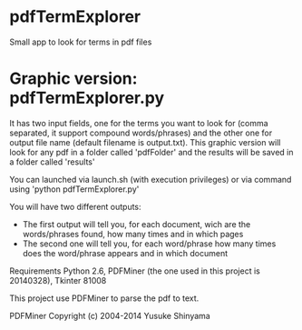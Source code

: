 # pdfTermExplorer
Small app to look for terms in pdf files

# Graphic version: pdfTermExplorer.py

It has two input fields, one for the terms you want to look for (comma separated, it support compound words/phrases) and the other one for output file name (default filename is output.txt). This graphic version will look for any pdf in a folder called 'pdfFolder' and the results will be saved in a folder called 'results'

You can launched via launch.sh (with execution privileges) or via command using 'python pdfTermExplorer.py'

You will have two different outputs:
 - The first output will tell you, for each document, wich are the words/phrases found, how many times and in which pages
 - The second one will tell you, for each word/phrase how many times does the word/phrase appears and in which document

Requirements Python 2.6, PDFMiner (the one used in this project is 20140328), Tkinter 81008

This project use PDFMiner to parse the pdf to text.

PDFMiner
Copyright (c) 2004-2014  Yusuke Shinyama <yusuke at cs dot nyu dot edu>
